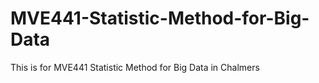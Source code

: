 # MVE441-Statistic-Method-for-Big-Data
This is for MVE441 Statistic Method for Big Data in Chalmers

